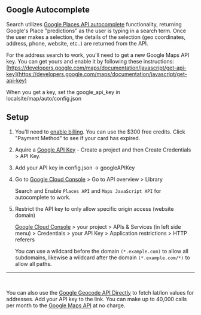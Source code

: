 ## Google Autocomplete

Search utilizes [Google Places API autocomplete](https://developers.google.com/maps/documentation/javascript/places-autocomplete) functionality, returning Google's Place "predictions" as the user is typing in a search term. Once the user makes a selection, the details of the selection (geo coordinates, address, phone, website, etc..) are returned from the API.


For the address search to work, you'll need to get a new Google Maps API key. You can get yours and enable it by following these instructions: [https://developers.google.com/maps/documentation/javascript/get-api-key](https://developers.google.com/maps/documentation/javascript/get-api-key)  

When you get a key, set the google_api_key in localsite/map/auto/config.json

## Setup

1. You'll need to [enable billing](https://console.cloud.google.com/projectselector2/billing/enable). You can use the $300 free credits.  Click "Payment Method" to see if your card has expired.  

2. Aquire a [Google API Key](https://developers.google.com/maps/documentation/javascript/get-api-key) - Create a project and then Create Credentials > API Key.  

3. Add your API key in config.json -> googleAPIKey  

4. Go to [Google Cloud Console](https://console.cloud.google.com/) > Go to API overview > Library

	Search and Enable `Places API` and `Maps JavaScript API` for autocomplete to work.  

5. Restrict the API key to only allow specific origin access (website domain)

	[Google Cloud Console](https://console.cloud.google.com/) > your project > APIs & Services (in left side menu) > Credentials > your API Key > Application restrictions > HTTP referers  

	You can use a wildcard before the domain `(*.example.com)` to allow all subdomains, likewise a wildcard after the domain `(*.example.com/*)` to allow all paths.  

	<!-- Using data.georgia.org  -->

---
<br>

You can also use the [Google Geocode API Directly](https://maps.googleapis.com/maps/api/geocode/json?address=1600+Amphitheatre+Parkway,+Mountain+View,+CA&key=YOUR_API_KEY) to fetch lat/lon values for addresses. Add your API key to the link. 
You can make up to 40,000 calls per month to the [Google Maps API](https://developers.google.com/maps/documentation/geocoding/start) at no charge.  

 

